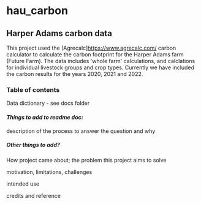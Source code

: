 # hau_carbon
## Harper Adams carbon data

This project used the [Agrecalc]https://www.agrecalc.com/ carbon calculator to calculate the carbon footprint for the Harper Adams farm (Future Farm). The data includes 'whole farm' calculations, and calclations for individual livestock groups and crop types. Currently we have included the carbon results for the years 2020, 2021 and 2022. 

### Table of contents
Data dictionary - see docs folder

#### *Things to add to readme doc:*   
description of the process to answer the question and why

##### *Other things to add?*

How project came about; the problem this project aims to solve
    
motivation, limitations, challenges
      
intended use
    
credits and reference


